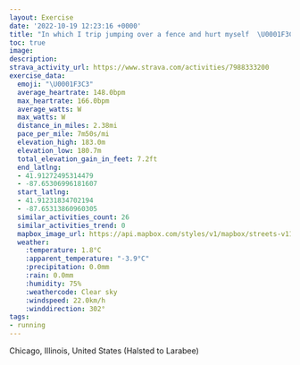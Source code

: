 ```yaml
---
layout: Exercise
date: '2022-10-19 12:23:16 +0000'
title: "In which I trip jumping over a fence and hurt myself  \U0001F3C3"
toc: true
image:
description:
strava_activity_url: https://www.strava.com/activities/7988333200
exercise_data:
  emoji: "\U0001F3C3"
  average_heartrate: 148.0bpm
  max_heartrate: 166.0bpm
  average_watts: W
  max_watts: W
  distance_in_miles: 2.38mi
  pace_per_mile: 7m50s/mi
  elevation_high: 183.0m
  elevation_low: 180.7m
  total_elevation_gain_in_feet: 7.2ft
  end_latlng:
  - 41.91272495314479
  - -87.65306996181607
  start_latlng:
  - 41.91231834702194
  - -87.65313860960305
  similar_activities_count: 26
  similar_activities_trend: 0
  mapbox_image_url: https://api.mapbox.com/styles/v1/mapbox/streets-v11/static/path-5+787af2-1.0(sgy~Fbm~uO%3FwAG%7BA%3FcCEoB%40sEOe%5DCKIIsBBMAEEBeBEiPIy%40%40qAEwBMiAE%7DCAoCB_DKmHAkCASEKEEc%40Sw%40k%40SEK%3FS%40q%40%5EEJAHpAlFHRJFHBjACXBHN%40LA~FHxF%40bDJxAFzBDpHAvBHnJBPDBhAEX%40DD%40THdMBrLJlQ),pin-s-s+e5b22e(-87.65154,41.9137),pin-s-f+89ae00(-87.65119000000001,41.91383000000002)/auto/800x800?access_token=pk.eyJ1Ijoiam9zaGJlY2ttYW4iLCJhIjoiY205eWR2aDd1MWZ6djJrbXc4a3M0bWZleiJ9.XiG9OWkNcZk2QzjJbxLB4A
  weather:
    :temperature: 1.8°C
    :apparent_temperature: "-3.9°C"
    :precipitation: 0.0mm
    :rain: 0.0mm
    :humidity: 75%
    :weathercode: Clear sky
    :windspeed: 22.0km/h
    :winddirection: 302°
tags:
- running
---
```

Chicago, Illinois, United States (Halsted to Larabee)
